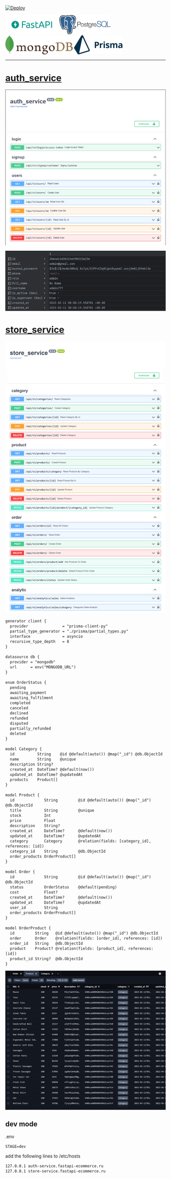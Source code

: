 [![Deploy](https://github.com/coolworld2049/fastapi-ecommerce/actions/workflows/deploy.yml/badge.svg)](https://github.com/coolworld2049/fastapi-ecommerce/actions/workflows/deploy.yml)

<div>
<img src="assets/fastapi-logo.png" alt="fastapi-logo" height="60" /> 
<img src="assets/postgres.png" alt="postgres-logo" height="60" /> 
<img src="assets/mongodb-logo.png" alt="mongodb-logo" height="60" />
<img src="assets/prisma-logo.png" alt="prisma-logo" height="60" />
</div>

---

# [auth_service](auth_service)

![auth-service.png](assets%2Fauth-service.png)

![auth-service-user-table.png](assets%2Fauth-service-user-table.png)

# [store_service](store_service)

![store_service.png](assets%2Fstore_service.png)

```prisma
generator client {
  provider               = "prisma-client-py"
  partial_type_generator = "./prisma/partial_types.py"
  interface              = asyncio
  recursive_type_depth   = 8
}

datasource db {
  provider = "mongodb"
  url      = env("MONGODB_URL")
}

enum OrderStatus {
  pending
  awaiting_payment
  awaiting_fulfilment
  completed
  canceled
  declined
  refunded
  disputed
  partially_refunded
  deleted
}

model Category {
  id          String    @id @default(auto()) @map("_id") @db.ObjectId
  name        String    @unique
  description String?   
  created_at  DateTime? @default(now())
  updated_at  DateTime? @updatedAt
  products    Product[] 
}

model Product {
  id             String         @id @default(auto()) @map("_id") @db.ObjectId
  title          String         @unique
  stock          Int            
  price          Float          
  description    String?        
  created_at     DateTime?      @default(now())
  updated_at     DateTime?      @updatedAt
  category       Category       @relation(fields: [category_id], references: [id])
  category_id    String         @db.ObjectId
  order_products OrderProduct[] 
}

model Order {
  id             String         @id @default(auto()) @map("_id") @db.ObjectId
  status         OrderStatus    @default(pending)
  cost           Float?         
  created_at     DateTime?      @default(now())
  updated_at     DateTime?      @updatedAt
  user_id        String         
  order_products OrderProduct[] 
}

model OrderProduct {
  id         String   @id @default(auto()) @map("_id") @db.ObjectId
  order      Order    @relation(fields: [order_id], references: [id])
  order_id   String   @db.ObjectId
  product    Product? @relation(fields: [product_id], references: [id])
  product_id String?  @db.ObjectId
}
```

![prisma-studio.png](assets%2Fprisma-studio.png)

## dev mode
.env
```text
STAGE=dev
```
add the following lines to /etc/hosts
```text
127.0.0.1 auth-service.fastapi-ecommerce.ru
127.0.0.1 store-service.fastapi-ecommerce.ru
```
